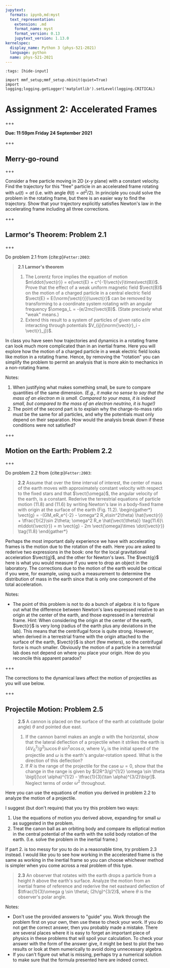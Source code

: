 ```yaml
---
jupytext:
  formats: ipynb,md:myst
  text_representation:
    extension: .md
    format_name: myst
    format_version: 0.13
    jupytext_version: 1.13.0
kernelspec:
  display_name: Python 3 (phys-521-2021)
  language: python
  name: phys-521-2021
---
```


```{code-cell}
:tags: [hide-input]

import mmf_setup;mmf_setup.nbinit(quiet=True)
import logging;logging.getLogger('matplotlib').setLevel(logging.CRITICAL)
```

# Assignment 2: Accelerated Frames

+++

**Due: 11:59pm Friday 24 September 2021**

+++

## Merry-go-round

+++

Consider a free particle moving in 2D ($x$-$y$ plane) with a constant velocity.  Find
the trajectory for this "free" particle in an accelerated frame rotating with $\omega(t)
= \alpha t$ (i.e. with angle $\theta(t) = \alpha t^2/2$).  In principle you could solve
the problem in the rotating frame, but there is an easier way to find the trajectory.
Show that your trajectory explicitly satisfies Newton's law in the accelerating frame
including all three corrections.

+++

## Larmor's Theorem: Problem 2.1

+++

Do problem 2.1 from {cite:p}`Fetter:2003`:

> **2.1** **Larmor's theorem**
>
> 1. The Lorentz force implies the equation of motion $m\ddot{\vect{r}} = e(\vect{E} +
>     c^{-1}\vect{v}\times\vect{B})$.  Prove that the effect of a weak uniform magnetic
>     field $\vect{B}$ on the motion of a charged particle in a central electric field
>     $\vect{E} = E(\norm{\vect{r}})\uvect{r}$ can be removed by transforming to a
>     coordinate system rotating with an angular frequency $\omega_L =
>     -(e/2mc)\vect{B}$. (State precisely what "weak" means.)
> 2. Extend this result to a system of particles of given ratio $e/m$ interacting
>     through potentials $V_{ij}(\norm{\vect{r}_i - \vect{r}_j})$.

In class you have seen how trajectories and dynamics in a rotating frame can look much
more complicated than in an inertial frame.  Here you will explore how the motion of a
charged particle in a weak electric field looks like motion in a rotating frame.  Hence,
by removing the "rotation" you can simplify the problem to permit an analysis that is
more akin to mechanics in a non-rotating frame.

Notes:
1. When justifying what makes something small, be sure to compare quantities of the same
   dimension.  *(E.g., it make no sense to say that the mass of an electron $m$ is
   small.  Compared to your mass, it is indeed small, but compared to the mass of an
   electron neutrino, it is huge!)*
2. The point of the second part is to explain why the charge-to-mass ratio must be the
   same for all particles, and why the potentials must only depend on their separation.
   How would the analysis break down if these conditions were not satisfied?

+++

## Motion on the Earth: Problem 2.2

+++

Do problem 2.2 from {cite:p}`Fetter:2003`:

> **2.2** Assume that over the time interval of interest, the center of mass of the
>    earth moves with approximately constant velocity with respect to the fixed stars
>    and that $\vect{\omega}$, the angular velocity of the earth, is a
>    constant. Rederive the terrestrial equations of particle motion (11.8) and (11.6)
>    by writing Newton's law in a body-fixed frame with origin at the surface of the
>    earth (Fig. 11.2).
> \begin{gather*}
    \vect{g} = -(GM_eR_e^{-2} - \omega^2 R_e\sin^2\theta) \hat{\vect{r}}
             + \tfrac{1}{2}\sin 2\theta\; \omega^2 R_e \hat{\vect{\theta}} \tag{11.6}\\
  m\ddot{\vect{r}} = m \vect{g} - 2m \vect{\omega}\times \dot{\vect{r}} \tag{11.8}
\end{gather*}

Perhaps the most important daily experience we have with accelerating frames is the
motion due to the rotation of the eath.  Here you are asked to rederive two expressions
in the book: one for the local gravitational acceleration $\vect{g}$, and the other for
Newton's laws.  The $\vect{g}$ here is what you would measure if you were to drop an
object in the laboratory.  The corrections due to the motion of the earth would be
critical if you were, for example, using such a measurement to determine the
distribution of mass in the earth since that is only one component of the total
acceleration.

Notes:
* The point of this problem is not to do a bunch of algebra: it is to figure out what
    the difference between Newton's laws expressed relative to an origin at the center
    of the earth, and those expressed in a terrestrial frame.  Hint: When considering
    the origin at the center of the earth, $\vect{r}$ is very long (radius of the earth
    plus any deviations in the lab).  This means that the centrifugal force is quite
    strong.  However, when derived in a terrestrial frame with the origin attached to
    the surface of the earth, $\vect{r}$ is short (few meters), so the centrifugal force
    is much smaller.  Obviously the motion of a particle in a terrestrial lab does not
    depend on where you place your origin.  How do you reconcile this apparent paradox?

+++

The corrections to the dynamical laws affect the motion of projectiles as you will use
below.

+++

## Projectile Motion: Problem 2.5

> **2.5** A cannon is placed on the surface of the earth at colatitude (polar angle)
>    $\theta$ and pointed due east.
>
> 1. If the cannon barrel makes an angle $\alpha$ with the horizontal, show that the
>     lateral deflection of a projectile when it strikes the earth is
>     $(4V_0^3/g^2)\omega \cos\theta\;\sin^2\alpha \cos\alpha$, where $V_0$ is the
>     initial speed of the projectile and $\omega$ is the earth's angular-rotation
>     speed.  What is the direction of this deflection?
> 2. If $R$ is the range of the projectile for the case $\omega=0$, show that the change
>     in the range is given by $(2R^3/g)^{1/2} \omega \sin \theta \bigl[(\cot
>     \alpha)^{1/2} - \tfrac{1}{3}(\tan \alpha)^{3/2}\bigr]$. Neglect terms of order
>     $\omega^2$ throughout.

Here you can use the equations of motion you derived in problem 2.2 to analyze the
motion of a projectile.

I suggest (but don't require) that you try this problem two ways:

1. Use the equations of motion you derived above, expanding for small $\omega$ as
   suggested in the problem.
2. Treat the canon ball as an orbiting body and compare its elliptical motion in the
   central potential of the earth with the solid body rotation of the earth.
   (I.e. solve the problem in the inertial frame.)

If part 2. is too messy for you to do in a reasonable time, try problem 2.3 instead.  I
would like you to see how working in the accelerated frame is the same as working in the
inertial frame so you can choose whichever method is simpler when you come across a
real problem of this type.

> **2.3** An observer that rotates with the earth drops a particle from a height $h$
> above the earth's surface.  Analyze the motion from an inertial frame of reference and
> rederive the net eastward deflection of $\tfrac{1}{3}\omega g \sin \theta\;
> (2h/g)^{3/2}$, where $\theta$ is the observer's polar angle.

Notes:
* Don't use the provided answers to "guide" you.  Work through the problem first on your
    own, then use these to check your work.  If you do not get the correct answer, then
    you probably made a mistake.  There are several places where it is easy to forget an
    important piece of physics in these problems that will spoil your calculation.  To
    check your answer with the form of the answer give, it might be best to plot the two
    results or look at them numerically to avoid doing unnecessary algebra.
* If you can't figure out what is missing, perhaps try a numerical solution to make sure
    that the formula presented here are indeed correct.
